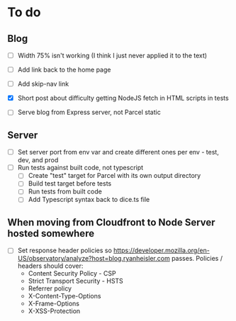 # To do

## Blog

- [ ] Width 75% isn't working (I think I just never applied it to the text)
- [ ] Add link back to the home page

- [ ] Add skip-nav link
- [X] Short post about difficulty getting NodeJS fetch in HTML scripts in tests
- [ ] Serve blog from Express server, not Parcel static

## Server

- [ ] Set server port from env var and create different ones per env - test, dev, and prod
- [ ] Run tests against built code, not typescript
    - [ ] Create "test" target for Parcel with its own output directory
    - [ ] Build test target before tests
    - [ ] Run tests from built code
    - [ ] Add Typescript syntax back to dice.ts file

## When moving from Cloudfront to Node Server hosted somewhere

- [ ] Set response header policies so https://developer.mozilla.org/en-US/observatory/analyze?host=blog.ryanheisler.com
  passes. Policies / headers should cover:
    - Content Security Policy - CSP
    - Strict Transport Security - HSTS
    - Referrer policy
    - X-Content-Type-Options
    - X-Frame-Options
    - X-XSS-Protection

